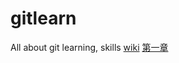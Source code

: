# gitlearn
All about git learning, skills
[wiki](/wiki)
[第一章](https://github.com/Troland/gitlearn/issues/2)
